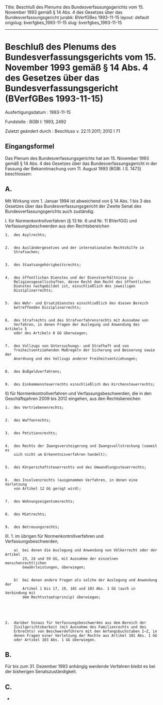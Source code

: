 Title: Beschluß des Plenums des Bundesverfassungsgerichts vom 15. November 1993 gemäß
  § 14 Abs. 4 des Gesetzes über das Bundesverfassungsgericht
jurabk: BVerfGBes 1993-11-15
layout: default
origslug: bverfgbes_1993-11-15
slug: bverfgbes_1993-11-15

---

# Beschluß des Plenums des Bundesverfassungsgerichts vom 15. November 1993 gemäß § 14 Abs. 4 des Gesetzes über das Bundesverfassungsgericht (BVerfGBes 1993-11-15)

Ausfertigungsdatum
:   1993-11-15

Fundstelle
:   BGBl I: 1993, 2492

Zuletzt geändert durch
:   Beschluss v. 22.11.2011; 2012 I 71


## Eingangsformel

Das Plenum des Bundesverfassungsgerichts hat am 15. November 1993
gemäß § 14 Abs. 4 des Gesetzes über das Bundesverfassungsgericht in
der Fassung der Bekanntmachung vom 11. August 1993 (BGBl. I S. 1473)
beschlossen:


## A.

Mit Wirkung vom 1. Januar 1994 ist abweichend von § 14 Abs. 1 bis 3
des Gesetzes über das Bundesverfassungsgericht der Zweite Senat des
Bundesverfassungsgerichts auch zuständig:

I.  für Normenkontrollverfahren (§ 13 Nr. 6 und Nr. 11 BVerfGG) und
    Verfassungsbeschwerden aus den Rechtsbereichen

    1.  des Asylrechts;


    2.  des Ausländergesetzes und der internationalen Rechtshilfe in
        Strafsachen;


    3.  des Staatsangehörigkeitsrechts;


    4.  des öffentlichen Dienstes und der Dienstverhältnisse zu
        Religionsgesellschaften, deren Recht dem Recht des öffentlichen
        Dienstes nachgebildet ist, einschließlich des jeweiligen
        Disziplinarrechts;


    5.  des Wehr- und Ersatzdienstes einschließlich des diesen Bereich
        betreffenden Disziplinarrechts;


    6.  des Strafrechts und des Strafverfahrensrechts mit Ausnahme von
        Verfahren, in denen Fragen der Auslegung und Anwendung des Artikels 5
        oder des Artikels 8 GG überwiegen;


    7.  des Vollzugs von Untersuchungs- und Strafhaft und von
        freiheitsentziehenden Maßregeln der Sicherung und Besserung sowie der
        Anordnung und des Vollzugs anderer Freiheitsentziehungen;


    8.  des Bußgeldverfahrens;


    9.  des Einkommensteuerrechts einschließlich des Kirchensteuerrechts;





II) für Normenkontrollverfahren und Verfassungsbeschwerden, die in den
    Geschäftsjahren 2009 bis 2012 eingehen, aus den Rechtsbereichen

    1.  des Vertriebenenrechts;


    2.  des Waffenrechts;


    3.  des Petitionsrechts;


    4.  des Rechts der Zwangsversteigerung und Zwangsvollstreckung (soweit es
        sich nicht um Erkenntnisverfahren handelt);


    5.  des Körperschaftsteuerrechts und des Umwandlungssteuerrechts;


    6.  des Insolvenzrechts (ausgenommen Verfahren, in denen eine Verletzung
        von Artikel 12 GG gerügt wird);


    7.  des Wohnungseigentumsrechts;


    8.  des Mietrechts;


    9.  des Betreuungsrechts;





III.
    1.  im übrigen für Normenkontrollverfahren und Verfassungsbeschwerden,

        a)  bei denen die Auslegung und Anwendung von Völkerrecht oder der Artikel
            23, 24 und 59 GG, mit Ausnahme der einzelnen menschenrechtlichen
            Gewährleistungen, überwiegen;


        b)  bei denen andere Fragen als solche der Auslegung und Anwendung der
            Artikel 1 bis 17, 19, 101 und 103 Abs. 1 GG (auch in Verbindung mit
            dem Rechtsstaatsprinzip) überwiegen;





    2.  darüber hinaus für Verfassungsbeschwerden aus dem Bereich der
        Zivilgerichtsbarkeit (mit Ausnahme des Familienrechts und des
        Erbrechts) von Beschwerdeführern mit den Anfangsbuchstaben I—Z, in
        denen Fragen einer Verletzung der Rechte aus Artikel 101 Abs. 1 GG
        oder Artikel 103 Abs. 1 GG überwiegen.








## B.

Für bis zum 31. Dezember 1993 anhängig werdende Verfahren bleibt es
bei der bisherigen Senatszuständigkeit.


## C.

-

